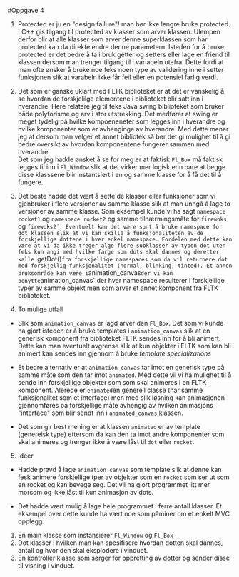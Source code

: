 #Oppgave 4

1. Protected er ju en "design failure"! man bør ikke lengre bruke protected. I C++ gis tilgang til protected av klasser som arver klassen. 
Ulempen derfor blir at alle klasser som arver denne superklassen som har protected kan da direkte endre denne parametern.
Isteden for å bruke protected er det bedre å ta i bruk getter og setters eller lage en friend til klassen dersom man trenger tilgang til i variabeln utefra. Dette fordi at man ofte ønsker å bruke noe feks noen type av validering inne i setter funksjonen slik at varabeln ikke får feil eller en potensiel farlig verdi. 

2. Det som er ganske uklart med FLTK biblioteket er at det er vanskelig å se hvordan de forskjelilge elementene i biblioteket blir satt inn i hverandre. Here relatere jeg til feks Java swing biblioteket som bruker både polyforisme og arv i stor utstrekking. Det medfører at swing er meget tydelig på hvilke kompoeneneter som legges inn i hverandre og hvilke komponenter som er avhenginge av hverandre. Med dette mener jeg at dersom man velger et annet bibliotek så bør det gi mulighet til å gi bedre oversikt av hvordan komponentene fungerer sammen med hverandre.  
Det som jeg hadde ønsket å se for meg er at faktisk `Fl_Box` må faktisk legges til inn i `Fl_Window` slik at det virker mer logisk enn bare at begge disse klasssene blir instantsiert i en og samme klasse for å få det til å fungere.

3. Det beste hadde det vært å sette de klasser eller funksjoner som vi gjenbruker i flere versjoner av samme klasse slik at man unngå å lage to versjoner av samme klasse. Som eksempel kunde vi ha sagt `namespace rocket1` og `namespace rocket2` og samme tilnærmingsmåte for `firewoks` og `firewoks2´. Eventuelt kan det være sunt å bruke namespace for dot klassen slik at vi kan skille å funksjonaliteten av de forskjellige dottene i hver enkel namespace. Fordelen med dette kan være at vi da ikke treger alge flere subklasser av typen dot uten feks kun angi med hvilke farge som dots skal dannes og deretter kalle `getDot()` fra forskjellige namespaces som da vil returnere dot med forskjellig funksjonalitet (normal, blinking, tinted). Et annen bruksområde kan være i `animation_canvas` der vi kan benytte `animation_canvas` der hver namespace resulterer i forskjellige typer av samme objekt men som arver et annet komponent fra FLTK biblioteket. 

4. To mulige utfall

* Slik som `animation_canvas` er lagd arver den `Fl_Box`. Det som vi kunde ha gjort isteden er å bruke templates i `animation_canvas` slik at en generisk komponent fra biblioteket FLTK sendes inn for å bli animert. Dette kan man eventuelt avgrense slik at kun objekter i FLTK som kan bli animert kan sendes inn gjennom å bruke _template specializations_ 

* Et bedre alternativ er at `animation_canvas` tar imot en generisk type på samme måte som den tar imot `animated`. Med dette vil vi ha mulighet til å sende inn forskjellige objekter som som skal animeres i en FLTK komponent. Alerede er `enimated`en generell classe (har samme funksjonalitet som et interface) men med slik løsning kan animasjonen gjennomføres på forskjellige måte avhengig av hvilken animasjons "interface" som blir sendt inn i `animated_canvas` klassen. 

* Det som gir best mening er at klassen `animated` er av template (genereisk type) ettersom da kan den ta imot andre komponenter som skal animeres og trenger ikke å være låst til `dot` eller `rocket`. 

5. Ideer

* Hadde prøvd å lage `animation_canvas` som template slik at denne kan fesk animere forskjellige tper av objekter som en `rocket` som ser ut som en rocket og kan bevege seg. Det vil ha gjort programmet litt mer morsom og ikke låst til kun animasjon av dots. 

* Det hadde vært mulig å lage hele programmet i ferre antall klasser. Et eksempel over dette kunde ha vært noe som påminer om et enkelt MVC opplegg. 

1. En main klasse som instansierer `Fl_Window` og `Fl_Box`
2. Dot klasser i hvilken man kan spesifisere hvordan dotten skal dannes, antall og hvor den skal eksplodere i vinduet.
3. En kontroller klasse som sørger for oppretting av dotter og sender disse til visning i vinduet. 

